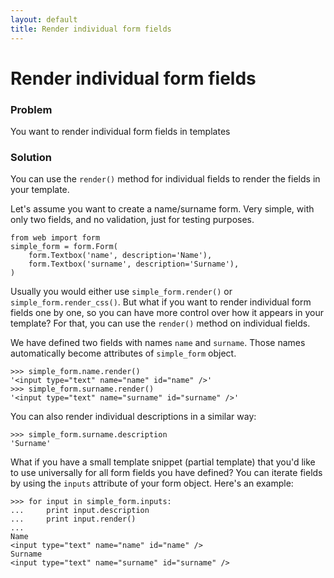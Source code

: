 ```yaml
---
layout: default
title: Render individual form fields
---
```


# Render individual form fields

### Problem

You want to render individual form fields in templates

### Solution

You can use the `render()` method for individual fields to render the fields in your template.

Let's assume you want to create a name/surname form. Very simple, with only two fields, and no validation, just for testing purposes.

    from web import form
    simple_form = form.Form(
        form.Textbox('name', description='Name'),
        form.Textbox('surname', description='Surname'),
    )

Usually you would either use `simple_form.render()` or `simple_form.render_css()`. But what if you want to render individual form fields one by one, so you can have more control over how it appears in your template? For that, you can use the `render()` method on individual fields.

We have defined two fields with names `name` and `surname`. Those names automatically become attributes of `simple_form` object.

    >>> simple_form.name.render()
    '<input type="text" name="name" id="name" />'
    >>> simple_form.surname.render()
    '<input type="text" name="surname" id="surname" />' 

You can also render individual descriptions in a similar way:

    >>> simple_form.surname.description
    'Surname'

What if you have a small template snippet (partial template) that you'd like to use universally for all form fields you have defined? You can iterate fields by using the `inputs` attribute of your form object. Here's an example:

    >>> for input in simple_form.inputs:
    ...     print input.description
    ...     print input.render()
    ... 
    Name
    <input type="text" name="name" id="name" />
    Surname
    <input type="text" name="surname" id="surname" />
